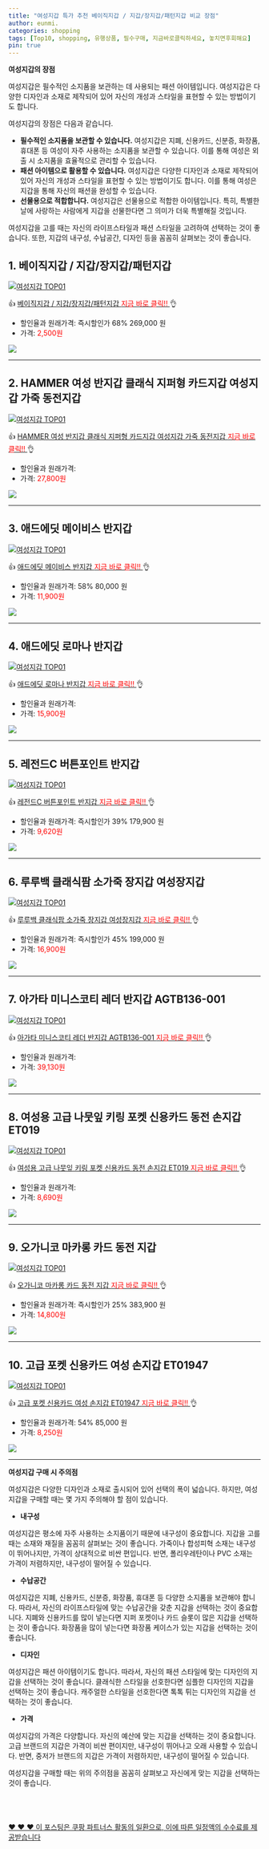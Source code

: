 ```yaml
---
title: "여성지갑 특가 추천 베이직지갑 / 지갑/장지갑/패턴지갑 비교 장점"
author: eunmi.
categories: shopping
tags: [Top10, shopping, 유행상품, 필수구매, 지금바로클릭하세요, 놓치면후회해요]
pin: true
---
```

**여성지갑의 장점**

여성지갑은 필수적인 소지품을 보관하는 데 사용되는 패션 아이템입니다. 여성지갑은 다양한 디자인과 소재로 제작되어 있어 자신의 개성과 스타일을 표현할 수 있는 방법이기도 합니다.

여성지갑의 장점은 다음과 같습니다.

* **필수적인 소지품을 보관할 수 있습니다.** 여성지갑은 지폐, 신용카드, 신분증, 화장품, 휴대폰 등 여성이 자주 사용하는 소지품을 보관할 수 있습니다. 이를 통해 여성은 외출 시 소지품을 효율적으로 관리할 수 있습니다.
* **패션 아이템으로 활용할 수 있습니다.** 여성지갑은 다양한 디자인과 소재로 제작되어 있어 자신의 개성과 스타일을 표현할 수 있는 방법이기도 합니다. 이를 통해 여성은 지갑을 통해 자신의 패션을 완성할 수 있습니다.
* **선물용으로 적합합니다.** 여성지갑은 선물용으로 적합한 아이템입니다. 특히, 특별한 날에 사랑하는 사람에게 지갑을 선물한다면 그 의미가 더욱 특별해질 것입니다.

여성지갑을 고를 때는 자신의 라이프스타일과 패션 스타일을 고려하여 선택하는 것이 좋습니다. 또한, 지갑의 내구성, 수납공간, 디자인 등을 꼼꼼히 살펴보는 것이 좋습니다.

   

## 1. 베이직지갑 / 지갑/장지갑/패턴지갑

[![여성지갑 TOP01](https://thumbnail8.coupangcdn.com/thumbnails/remote/230x230ex/image/vendor_inventory/images/2017/04/18/13/6/294d56e1-b687-4244-839f-13d0ab54c2c3.jpg)](https://link.coupang.com/re/AFFSDP?lptag=AF3617701&subid=GithubCoopas&pageKey=19159082&traceid=V0-153&itemId=76879091&vendorItemId=3129478999)


👍 [베이직지갑 / 지갑/장지갑/패턴지갑 <font color=red> 지금 바로 클릭!! </font> ](https://link.coupang.com/re/AFFSDP?lptag=AF3617701&subid=GithubCoopas&pageKey=19159082&traceid=V0-153&itemId=76879091&vendorItemId=3129478999) 👌 


- 할인율과 원래가격: 즉시할인가 68%  269,000   원
- 가격: <span style='color:red'>2,500원</span>

[![](/discount_price.png)](https://link.coupang.com/re/AFFSDP?lptag=AF3617701&subid=GithubCoopas&pageKey=19159082&traceid=V0-153&itemId=76879091&vendorItemId=3129478999)

---


   

## 2. HAMMER 여성 반지갑 클래식 지퍼형 카드지갑 여성지갑 가죽 동전지갑

[![여성지갑 TOP01](https://thumbnail6.coupangcdn.com/thumbnails/remote/230x230ex/image/vendor_inventory/154c/9f28a98b6ff715c98e750195dcfd2157d6e6ecb01ef16369e9d422ca849f.jpg)](https://link.coupang.com/re/AFFSDP?lptag=AF3617701&subid=GithubCoopas&pageKey=7321081034&traceid=V0-153&itemId=18777060819&vendorItemId=85908526505)


👍 [HAMMER 여성 반지갑 클래식 지퍼형 카드지갑 여성지갑 가죽 동전지갑 <font color=red> 지금 바로 클릭!! </font> ](https://link.coupang.com/re/AFFSDP?lptag=AF3617701&subid=GithubCoopas&pageKey=7321081034&traceid=V0-153&itemId=18777060819&vendorItemId=85908526505) 👌 


- 할인율과 원래가격: 
- 가격: <span style='color:red'>27,800원</span>

[![](/discount_price.png)](https://link.coupang.com/re/AFFSDP?lptag=AF3617701&subid=GithubCoopas&pageKey=7321081034&traceid=V0-153&itemId=18777060819&vendorItemId=85908526505)

---


   

## 3. 애드에딧 메이비스 반지갑

[![여성지갑 TOP01](https://thumbnail7.coupangcdn.com/thumbnails/remote/230x230ex/image/retail/images/3993257142051445-5d607b2f-0335-4c77-bb2f-bc1a6a376cc9.jpg)](https://link.coupang.com/re/AFFSDP?lptag=AF3617701&subid=GithubCoopas&pageKey=269873677&traceid=V0-153&itemId=847444399&vendorItemId=5390041034)


👍 [애드에딧 메이비스 반지갑 <font color=red> 지금 바로 클릭!! </font> ](https://link.coupang.com/re/AFFSDP?lptag=AF3617701&subid=GithubCoopas&pageKey=269873677&traceid=V0-153&itemId=847444399&vendorItemId=5390041034) 👌 


- 할인율과 원래가격: 58%  80,000   원
- 가격: <span style='color:red'>11,900원</span>

[![](/discount_price.png)](https://link.coupang.com/re/AFFSDP?lptag=AF3617701&subid=GithubCoopas&pageKey=269873677&traceid=V0-153&itemId=847444399&vendorItemId=5390041034)

---


   

## 4. 애드에딧 로마나 반지갑

[![여성지갑 TOP01](https://thumbnail7.coupangcdn.com/thumbnails/remote/230x230ex/image/retail/images/915271030223663-258a1ba8-9f53-4232-9014-984afa1d0f8e.jpg)](https://link.coupang.com/re/AFFSDP?lptag=AF3617701&subid=GithubCoopas&pageKey=1063892847&traceid=V0-153&itemId=2009798210&vendorItemId=70009657511)


👍 [애드에딧 로마나 반지갑 <font color=red> 지금 바로 클릭!! </font> ](https://link.coupang.com/re/AFFSDP?lptag=AF3617701&subid=GithubCoopas&pageKey=1063892847&traceid=V0-153&itemId=2009798210&vendorItemId=70009657511) 👌 


- 할인율과 원래가격: 
- 가격: <span style='color:red'>15,900원</span>

[![](/discount_price.png)](https://link.coupang.com/re/AFFSDP?lptag=AF3617701&subid=GithubCoopas&pageKey=1063892847&traceid=V0-153&itemId=2009798210&vendorItemId=70009657511)

---


   

## 5. 레전드C 버튼포인트 반지갑

[![여성지갑 TOP01](https://thumbnail10.coupangcdn.com/thumbnails/remote/230x230ex/image/retail/images/2023/07/19/14/1/d3026dfa-0a8e-4446-a562-7c7df705893a.jpg)](https://link.coupang.com/re/AFFSDP?lptag=AF3617701&subid=GithubCoopas&pageKey=7475986765&traceid=V0-153&itemId=19517489481&vendorItemId=86626203020)


👍 [레전드C 버튼포인트 반지갑 <font color=red> 지금 바로 클릭!! </font> ](https://link.coupang.com/re/AFFSDP?lptag=AF3617701&subid=GithubCoopas&pageKey=7475986765&traceid=V0-153&itemId=19517489481&vendorItemId=86626203020) 👌 


- 할인율과 원래가격: 즉시할인가 39%  179,900   원
- 가격: <span style='color:red'>9,620원</span>

[![](/discount_price.png)](https://link.coupang.com/re/AFFSDP?lptag=AF3617701&subid=GithubCoopas&pageKey=7475986765&traceid=V0-153&itemId=19517489481&vendorItemId=86626203020)

---


   

## 6. 루루백 클래식팜 소가죽 장지갑 여성장지갑

[![여성지갑 TOP01](https://thumbnail8.coupangcdn.com/thumbnails/remote/230x230ex/image/vendor_inventory/e0e7/096b9d3875e22aa45c90556c3b469fbfcabc9378efe83d28d92d2661210a.jpg)](https://link.coupang.com/re/AFFSDP?lptag=AF3617701&subid=GithubCoopas&pageKey=6714064088&traceid=V0-153&itemId=15596661557&vendorItemId=3120873313)


👍 [루루백 클래식팜 소가죽 장지갑 여성장지갑 <font color=red> 지금 바로 클릭!! </font> ](https://link.coupang.com/re/AFFSDP?lptag=AF3617701&subid=GithubCoopas&pageKey=6714064088&traceid=V0-153&itemId=15596661557&vendorItemId=3120873313) 👌 


- 할인율과 원래가격: 즉시할인가 45%  199,000   원
- 가격: <span style='color:red'>16,900원</span>

[![](/discount_price.png)](https://link.coupang.com/re/AFFSDP?lptag=AF3617701&subid=GithubCoopas&pageKey=6714064088&traceid=V0-153&itemId=15596661557&vendorItemId=3120873313)

---


   

## 7. 아가타 미니스코티 레더 반지갑 AGTB136-001

[![여성지갑 TOP01](https://thumbnail6.coupangcdn.com/thumbnails/remote/230x230ex/image/retail/images/2023/06/13/11/9/5a89b60a-3a68-4423-9738-7c09e86e860a.jpg)](https://link.coupang.com/re/AFFSDP?lptag=AF3617701&subid=GithubCoopas&pageKey=7398044790&traceid=V0-153&itemId=19142107796&vendorItemId=86261344067)


👍 [아가타 미니스코티 레더 반지갑 AGTB136-001 <font color=red> 지금 바로 클릭!! </font> ](https://link.coupang.com/re/AFFSDP?lptag=AF3617701&subid=GithubCoopas&pageKey=7398044790&traceid=V0-153&itemId=19142107796&vendorItemId=86261344067) 👌 


- 할인율과 원래가격: 
- 가격: <span style='color:red'>39,130원</span>

[![](/discount_price.png)](https://link.coupang.com/re/AFFSDP?lptag=AF3617701&subid=GithubCoopas&pageKey=7398044790&traceid=V0-153&itemId=19142107796&vendorItemId=86261344067)

---


   

## 8. 여성용 고급 나뭇잎 키링 포켓 신용카드 동전 손지갑 ET019

[![여성지갑 TOP01](https://thumbnail6.coupangcdn.com/thumbnails/remote/230x230ex/image/rs_quotation_api/jjhnyhjp/f429559d6e8d4c8597bd905547e410b5.jpg)](https://link.coupang.com/re/AFFSDP?lptag=AF3617701&subid=GithubCoopas&pageKey=6052469966&traceid=V0-153&itemId=11096777659&vendorItemId=78376147181)


👍 [여성용 고급 나뭇잎 키링 포켓 신용카드 동전 손지갑 ET019 <font color=red> 지금 바로 클릭!! </font> ](https://link.coupang.com/re/AFFSDP?lptag=AF3617701&subid=GithubCoopas&pageKey=6052469966&traceid=V0-153&itemId=11096777659&vendorItemId=78376147181) 👌 


- 할인율과 원래가격: 
- 가격: <span style='color:red'>8,690원</span>

[![](/discount_price.png)](https://link.coupang.com/re/AFFSDP?lptag=AF3617701&subid=GithubCoopas&pageKey=6052469966&traceid=V0-153&itemId=11096777659&vendorItemId=78376147181)

---


   

## 9. 오가니코 마카롱 카드 동전 지갑

[![여성지갑 TOP01](https://thumbnail6.coupangcdn.com/thumbnails/remote/230x230ex/image/vendor_inventory/45be/9c8d6077a6132ef9b2cc4c489cbf6649eb80ccee1c1617a97a2426f86ab4.jpg)](https://link.coupang.com/re/AFFSDP?lptag=AF3617701&subid=GithubCoopas&pageKey=7619477807&traceid=V0-153&itemId=20197803737&vendorItemId=87349764813)


👍 [오가니코 마카롱 카드 동전 지갑 <font color=red> 지금 바로 클릭!! </font> ](https://link.coupang.com/re/AFFSDP?lptag=AF3617701&subid=GithubCoopas&pageKey=7619477807&traceid=V0-153&itemId=20197803737&vendorItemId=87349764813) 👌 


- 할인율과 원래가격: 즉시할인가 25%  383,900   원
- 가격: <span style='color:red'>14,800원</span>

[![](/discount_price.png)](https://link.coupang.com/re/AFFSDP?lptag=AF3617701&subid=GithubCoopas&pageKey=7619477807&traceid=V0-153&itemId=20197803737&vendorItemId=87349764813)

---


   

## 10. 고급 포켓 신용카드 여성 손지갑 ET01947

[![여성지갑 TOP01](https://thumbnail8.coupangcdn.com/thumbnails/remote/230x230ex/image/rs_quotation_api/qeoat7pq/68e72f4698db432c93e65273d8c3ba57.jpg)](https://link.coupang.com/re/AFFSDP?lptag=AF3617701&subid=GithubCoopas&pageKey=6052440932&traceid=V0-153&itemId=11096656474&vendorItemId=78376026817)


👍 [고급 포켓 신용카드 여성 손지갑 ET01947 <font color=red> 지금 바로 클릭!! </font> ](https://link.coupang.com/re/AFFSDP?lptag=AF3617701&subid=GithubCoopas&pageKey=6052440932&traceid=V0-153&itemId=11096656474&vendorItemId=78376026817) 👌 


- 할인율과 원래가격: 54%  85,000   원
- 가격: <span style='color:red'>8,250원</span>

[![](/discount_price.png)](https://link.coupang.com/re/AFFSDP?lptag=AF3617701&subid=GithubCoopas&pageKey=6052440932&traceid=V0-153&itemId=11096656474&vendorItemId=78376026817)

---
**여성지갑 구매 시 주의점**

여성지갑은 다양한 디자인과 소재로 출시되어 있어 선택의 폭이 넓습니다. 하지만, 여성지갑을 구매할 때는 몇 가지 주의해야 할 점이 있습니다.

* **내구성**

여성지갑은 평소에 자주 사용하는 소지품이기 때문에 내구성이 중요합니다. 지갑을 고를 때는 소재와 재질을 꼼꼼히 살펴보는 것이 좋습니다. 가죽이나 합성피혁 소재는 내구성이 뛰어나지만, 가격이 상대적으로 비싼 편입니다. 반면, 폴리우레탄이나 PVC 소재는 가격이 저렴하지만, 내구성이 떨어질 수 있습니다.

* **수납공간**

여성지갑은 지폐, 신용카드, 신분증, 화장품, 휴대폰 등 다양한 소지품을 보관해야 합니다. 따라서, 자신의 라이프스타일에 맞는 수납공간을 갖춘 지갑을 선택하는 것이 중요합니다. 지폐와 신용카드를 많이 넣는다면 지퍼 포켓이나 카드 슬롯이 많은 지갑을 선택하는 것이 좋습니다. 화장품을 많이 넣는다면 화장품 케이스가 있는 지갑을 선택하는 것이 좋습니다.

* **디자인**

여성지갑은 패션 아이템이기도 합니다. 따라서, 자신의 패션 스타일에 맞는 디자인의 지갑을 선택하는 것이 좋습니다. 클래식한 스타일을 선호한다면 심플한 디자인의 지갑을 선택하는 것이 좋습니다. 캐주얼한 스타일을 선호한다면 톡톡 튀는 디자인의 지갑을 선택하는 것이 좋습니다.

* **가격**

여성지갑의 가격은 다양합니다. 자신의 예산에 맞는 지갑을 선택하는 것이 중요합니다. 고급 브랜드의 지갑은 가격이 비싼 편이지만, 내구성이 뛰어나고 오래 사용할 수 있습니다. 반면, 중저가 브랜드의 지갑은 가격이 저렴하지만, 내구성이 떨어질 수 있습니다.

여성지갑을 구매할 때는 위의 주의점을 꼼꼼히 살펴보고 자신에게 맞는 지갑을 선택하는 것이 좋습니다.<br><br><br><br><br> [ ❤ ❤ ❤ 이 포스팅은 쿠팡 파트너스 활동의 일환으로, 이에 따른 일정액의 수수료를 제공받습니다](https://link.coupang.com/a/bcEFyh)